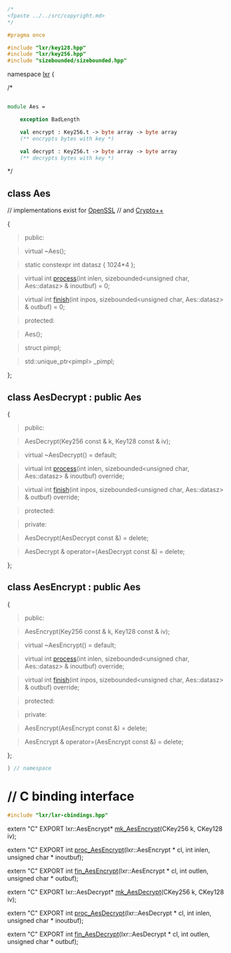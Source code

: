 ```cpp

/*
<fpaste ../../src/copyright.md>
*/

#pragma once

#include "lxr/key128.hpp"
#include "lxr/key256.hpp"
#include "sizebounded/sizebounded.hpp"

````

namespace [lxr](namespace.list) {

/*

```fsharp

module Aes =

    exception BadLength

    val encrypt : Key256.t -> byte array -> byte array
    (** encrypts bytes with key *)

    val decrypt : Key256.t -> byte array -> byte array
    (** decrypts bytes with key *)
```

*/

## class Aes

// implementations exist for [OpenSSL](aes_openssl.cpp.md) 
// and [Crypto++](aes_cryptopp.cpp.md)

{

>public:

>virtual ~Aes();

>static constexpr int datasz { 1024*4 };

>virtual int [process](aes_functions.cpp.md)(int inlen, sizebounded&lt;unsigned char, Aes::datasz&gt; & inoutbuf) = 0;

>virtual int [finish](aes_functions.cpp.md)(int inpos, sizebounded&lt;unsigned char, Aes::datasz&gt; & outbuf) = 0;

>protected:

>Aes();

>struct pimpl;

>std::unique_ptr&lt;pimpl&gt; _pimpl;

};

## class AesDecrypt : public Aes

{

>public:

>AesDecrypt(Key256 const & k, Key128 const & iv);

>virtual ~AesDecrypt() = default;

>virtual int [process](aes_functions.cpp.md)(int inlen, sizebounded&lt;unsigned char, Aes::datasz&gt; & inoutbuf) override;

>virtual int [finish](aes_functions.cpp.md)(int inpos, sizebounded&lt;unsigned char, Aes::datasz&gt; & outbuf) override;

>protected:

>private:

>AesDecrypt(AesDecrypt const &) = delete;

>AesDecrypt & operator=(AesDecrypt const &) = delete;

};

## class AesEncrypt : public Aes

{

>public:

>AesEncrypt(Key256 const & k, Key128 const & iv);

>virtual ~AesEncrypt() = default;

>virtual int [process](aes_functions.cpp.md)(int inlen, sizebounded&lt;unsigned char, Aes::datasz&gt; & inoutbuf) override;

>virtual int [finish](aes_functions.cpp.md)(int inpos, sizebounded&lt;unsigned char, Aes::datasz&gt; & outbuf) override;

>protected:

>private:

>AesEncrypt(AesEncrypt const &) = delete;

>AesEncrypt & operator=(AesEncrypt const &) = delete;

};


```cpp
} // namespace
```

# // C binding interface
```cpp
#include "lxr/lxr-cbindings.hpp"
```

extern "C" EXPORT
lxr::AesEncrypt* [mk_AesEncrypt](aes_cbindings.cpp.md)(CKey256 k, CKey128 iv);

extern "C" EXPORT
int [proc_AesEncrypt](aes_cbindings.cpp.md)(lxr::AesEncrypt * cl, int inlen, unsigned char * inoutbuf);

extern "C" EXPORT
int [fin_AesEncrypt](aes_cbindings.cpp.md)(lxr::AesEncrypt * cl, int outlen, unsigned char * outbuf);

extern "C" EXPORT
lxr::AesDecrypt* [mk_AesDecrypt](aes_cbindings.cpp.md)(CKey256 k, CKey128 iv);

extern "C" EXPORT
int [proc_AesDecrypt](aes_cbindings.cpp.md)(lxr::AesDecrypt * cl, int inlen, unsigned char * inoutbuf);

extern "C" EXPORT
int [fin_AesDecrypt](aes_cbindings.cpp.md)(lxr::AesDecrypt * cl, int outlen, unsigned char * outbuf);

